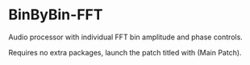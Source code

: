 # BinByBin-FFT

Audio processor with individual FFT bin amplitude and phase controls.

Requires no extra packages, launch the patch titled with (Main Patch).